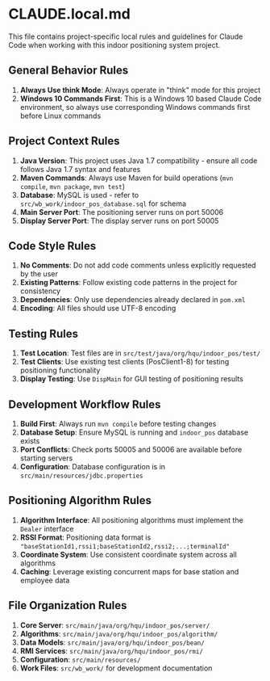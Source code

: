 # CLAUDE.local.md

This file contains project-specific local rules and guidelines for Claude Code when working with this indoor positioning system project.

## General Behavior Rules

1. **Always Use think Mode**: Always operate in "think" mode for this project
2. **Windows 10 Commands First**: This is a Windows 10 based Claude Code environment, so always use corresponding Windows commands first before Linux commands

## Project Context Rules

1. **Java Version**: This project uses Java 1.7 compatibility - ensure all code follows Java 1.7 syntax and features
2. **Maven Commands**: Always use Maven for build operations (`mvn compile`, `mvn package`, `mvn test`)
3. **Database**: MySQL is used - refer to `src/wb_work/indoor_pos_database.sql` for schema
4. **Main Server Port**: The positioning server runs on port 50006
5. **Display Server Port**: The display server runs on port 50005

## Code Style Rules

1. **No Comments**: Do not add code comments unless explicitly requested by the user
2. **Existing Patterns**: Follow existing code patterns in the project for consistency
3. **Dependencies**: Only use dependencies already declared in `pom.xml`
4. **Encoding**: All files should use UTF-8 encoding

## Testing Rules

1. **Test Location**: Test files are in `src/test/java/org/hqu/indoor_pos/test/`
2. **Test Clients**: Use existing test clients (PosClient1-8) for testing positioning functionality
3. **Display Testing**: Use `DispMain` for GUI testing of positioning results

## Development Workflow Rules

1. **Build First**: Always run `mvn compile` before testing changes
2. **Database Setup**: Ensure MySQL is running and `indoor_pos` database exists
3. **Port Conflicts**: Check ports 50005 and 50006 are available before starting servers
4. **Configuration**: Database configuration is in `src/main/resources/jdbc.properties`

## Positioning Algorithm Rules

1. **Algorithm Interface**: All positioning algorithms must implement the `Dealer` interface
2. **RSSI Format**: Positioning data format is `"baseStationId1,rssi1;baseStationId2,rssi2;...;terminalId"`
3. **Coordinate System**: Use consistent coordinate system across all algorithms
4. **Caching**: Leverage existing concurrent maps for base station and employee data

## File Organization Rules

1. **Core Server**: `src/main/java/org/hqu/indoor_pos/server/`
2. **Algorithms**: `src/main/java/org/hqu/indoor_pos/algorithm/`
3. **Data Models**: `src/main/java/org/hqu/indoor_pos/bean/`
4. **RMI Services**: `src/main/java/org/hqu/indoor_pos/rmi/`
5. **Configuration**: `src/main/resources/`
6. **Work Files**: `src/wb_work/` for development documentation